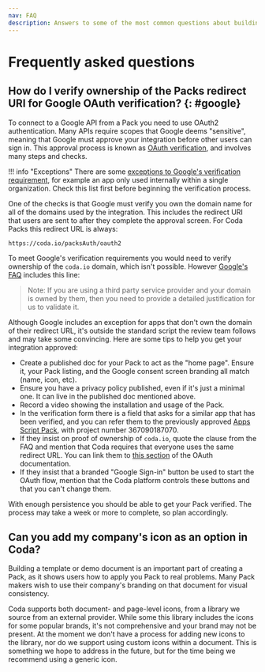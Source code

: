 ```yaml
---
nav: FAQ
description: Answers to some of the most common questions about building Packs.
---
```


# Frequently asked questions

## How do I verify ownership of the Packs redirect URI for Google OAuth verification? {: #google}

To connect to a Google API from a Pack you need to use OAuth2 authentication. Many APIs require scopes that Google deems "sensitive", meaning that Google must approve your integration before other users can sign in. This approval process is known as [OAuth verification][google_verification], and involves many steps and checks.

!!! info "Exceptions"
    There are some [exceptions to Google's verification requirement][google_verification_exceptions], for example an app only used internally within a single organization. Check this list first before beginning the verification process.

One of the checks is that Google must verify you own the domain name for all of the domains used by the integration. This includes the redirect URI that users are sent to after they complete the approval screen. For Coda Packs this redirect URL is always:

```
https://coda.io/packsAuth/oauth2
```

To meet Google's verification requirements you would need to verify ownership of the `coda.io` domain, which isn't possible. However [Google's FAQ][google_verification_line] includes this line:

>  Note: If you are using a third party service provider and your domain is owned by them, then you need to provide a detailed justification for us to validate it.

Although Google includes an exception for apps that don't own the domain of their redirect URL, it's outside the standard script the review team follows and may take some convincing. Here are some tips to help you get your integration approved:

- Create a published doc for your Pack to act as the "home page". Ensure it, your Pack listing, and the Google consent screen branding all match (name, icon, etc).
- Ensure you have a privacy policy published, even if it's just a minimal one. It can live in the published doc mentioned above.
- Record a video showing the installation and usage of the Pack.
- In the verification form there is a field that asks for a similar app that has been verified, and you can refer them to the previously approved [Apps Script Pack][packs_apps_script], with project number 367090187070.
- If they insist on proof of ownership of `coda.io`, quote the clause from the FAQ and mention that Coda requires that everyone uses the same redirect URL. You can link them to [this section][oauth_redirect] of the OAuth documentation.
- If they insist that a branded "Google Sign-in" button be used to start the OAuth flow, mention that the Coda platform controls these buttons and that you can't change them.

With enough persistence you should be able to get your Pack verified. The process may take a week or more to complete, so plan accordingly.


## Can you add my company's icon as an option in Coda?

Building a template or demo document is an important part of creating a Pack, as it shows users how to apply you Pack to real problems. Many Pack makers wish to use their company's branding on that document for visual consistency.

Coda supports both document- and page-level icons, from a library we source from an external provider. While some this library includes the icons for some popular brands, it's not comprehensive and your brand may not be present. At the moment we don't have a process for adding new icons to the library, nor do we support using custom icons within a document. This is something we hope to address in the future, but for the time being we recommend using a generic icon.


[google_verification]: https://support.google.com/cloud/answer/9110914
[google_verification_exceptions]: https://support.google.com/cloud/answer/9110914#exceptions-ver-reqts&zippy=%2Cexceptions-to-verification-requirements
[google_verification_line]: https://support.google.com/cloud/answer/9110914?hl=en#zippy=%2Chow-can-i-make-sure-the-verification-process-is-as-streamlined-as-possible
[oauth_redirect]: ./advanced/authentication/oauth2/#redirect-url
[packs_apps_script]: https://coda.io/packs/apps-script-14470

